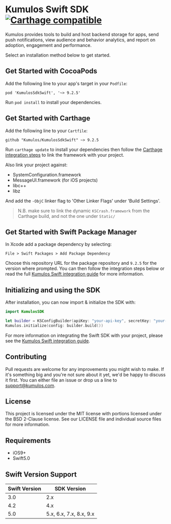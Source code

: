 # Kumulos Swift SDK [![Carthage compatible](https://img.shields.io/badge/Carthage-compatible-4BC51D.svg?style=flat)](https://github.com/Carthage/Carthage)

Kumulos provides tools to build and host backend storage for apps, send push notifications, view audience and behavior analytics, and report on adoption, engagement and performance.

Select an installation method below to get started.

## Get Started with CocoaPods

Add the following line to your app's target in your `Podfile`:

```
pod 'KumulosSdkSwift', '~> 9.2.5'
```

Run `pod install` to install your dependencies.

## Get Started with Carthage

Add the following line to your `Cartfile`:

```
github "Kumulos/KumulosSdkSwift" ~> 9.2.5
```

Run `carthage update` to install your dependencies then follow the [Carthage integration steps](https://github.com/Carthage/Carthage#getting-started) to link the framework with your project.

Also link your project against:

- SystemConfiguration.framework
- MessageUI.framework (for iOS projects)
- libc++
- libz

And add the `-ObjC` linker flag to 'Other Linker Flags' under 'Build Settings'.

> N.B. make sure to link the dynamic `KSCrash.framework` from the Carthage build, and not the one under `Static/`

## Get Started with Swift Package Manager

In Xcode add a package dependency by selecting:

```
File > Swift Packages > Add Package Dependency
```

Choose this repository URL for the package repository and `9.2.5` for the version where prompted. You can then follow the integration steps below or read the full [Kumulos Swift integration guide](https://docs.kumulos.com/integration/swift) for more information.

## Initializing and using the SDK

After installation, you can now import & initialize the SDK with:

```swift
import KumulosSDK

let builder = KSConfigBuilder(apiKey: "your-api-key", secretKey: "your-secret-key")
Kumulos.initialize(config: builder.build())
```

For more information on integrating the Swift SDK with your project, please see the [Kumulos Swift integration guide](https://docs.kumulos.com/integration/swift).

## Contributing

Pull requests are welcome for any improvements you might wish to make. If it's something big and you're not sure about it yet, we'd be happy to discuss it first. You can either file an issue or drop us a line to [support@kumulos.com](mailto:support@kumulos.com).

## License

This project is licensed under the MIT license with portions licensed under the BSD 2-Clause license. See our LICENSE file and individual source files for more information.

## Requirements

- iOS9+
- Swift5.0

## Swift Version Support

| Swift Version | SDK Version        |
| ------------- | ------------------ |
| 3.0           | 2.x                |
| 4.2           | 4.x                |
| 5.0           | 5.x, 6.x, 7.x, 8.x, 9.x |
